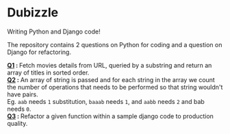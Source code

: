 # Dubizzle
Writing Python and Django code!


The repository contains 2 questions on Python for coding and a question on Django for refactoring.<br />

<b>[Q1](https://github.com/jibinmathew691993/Dubizzle/blob/master/Dubizzle%20Movie%20title.py) : </b> Fetch movies details from URL, queried by a substring and return an array of titles in sorted order.<br />
<b>[Q2](https://github.com/jibinmathew691993/Dubizzle/blob/master/No%20pairs%20allowed.py) : </b> An array of string is passed and for each string in the array we count the number of operations that needs to be performed so that string wouldn't have pairs.<br />
Eg. `aab` needs `1` substitution, `baaab` needs `1`, and `aabb` needs `2` and bab needs `0`.<br />
<b>[Q3](https://github.com/jibinmathew691993/Dubizzle/blob/master/Django%20Code%20refractor.py) : </b> Refactor a given function within a sample django code to production quality.  
